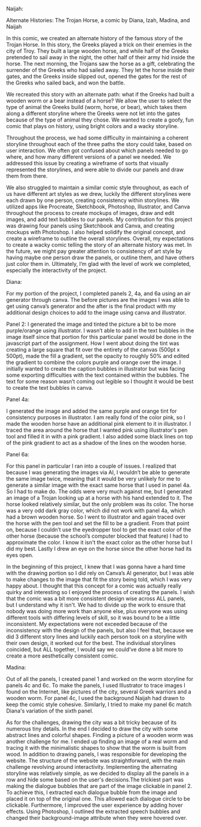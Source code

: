 Naijah:

Alternate Histories: The Trojan Horse, a comic by Diana, Izah, Madina, and Naijah

In this comic, we created an alternate history of the famous story of the Trojan Horse. In this story, the Greeks played a trick on their enemies in the city of Troy. They built a large wooden horse, and while half of the Greeks pretended to sail away in the night, the other half of their army hid inside the horse. The next morning, the Trojans saw the horse as a gift, celebrating the surrender of the Greeks who had sailed away. They let the horse inside their gates, and the Greeks inside slipped out, opened the gates for the rest of the Greeks who sailed back, and won the battle. 

We recreated this story with an alternate path: what if the Greeks had built a wooden worm or a bear instead of a horse? We allow the user to select the type of animal the Greeks build (worm, horse, or bear), which takes them along a different storyline where the Greeks were not let into the gates because of the type of animal they chose. We wanted to create a goofy, fun comic that plays on history, using bright colors and a wacky storyline.

Throughout the process, we had some difficulty in maintaining a coherent storyline throughout each of the three paths the story could take, based on user interaction. We often got confused about which panels needed to go where, and how many different versions of a panel we needed. We addressed this issue by creating a wireframe of sorts that visually represented the storylines, and were able to divide our panels and draw them from there.

We also struggled to maintain a similar comic style throughout, as each of us have different art styles as we drew, luckily the different storylines were each drawn by one person, creating consistency within storylines. We utilized apps like Procreate, Sketchbook, Photoshop, Illustrator, and Canva throughout the process to create mockups of images, draw and edit images, and add text bubbles to our panels. My contribution for this project was drawing four panels using Sketchbook and Canva, and creating mockups with Photoshop. I also helped solidify the original concept, and create a wireframe to outline the overall storylines.
Overall, my expectations to create a wacky comic telling the story of an alternate history was met. In the future, we might pay greater attention to consistency of art style by having maybe one person draw the panels, or outline them, and have others just color them in. Ultimately, I’m glad with the level of work we completed, especially the interactivity of the project.

Diana:

For my portion of the project, I completed panels 2, 4a, and 6a using an air generator through canva. The before pictures are the images I was able to get using canva’s generator and the after is the final product with my additional design choices to add to the image using canva and illustrator.

Panel 2: 
I generated the image and tinted the picture a bit to be more purple/orange using illustrator. I wasn’t able to add in the text bubbles in the image itself since that portion for this particular panel would be done in the javascript part of the assignment. 
How I went about doing the tint was creating a large square that fit over the entirety of the canvas (500pt x 500pt), made the fill a gradient, set the opacity to roughly 50% and edited the gradient to combine the colors purple and orange over the image. I initially wanted to create the caption bubbles in illustrator but was facing some exporting difficulties with the text contained within the bubbles. The text for some reason wasn’t coming out legible so I thought it would be best to create the text bubbles in canva. 

Panel 4a:

I generated the image and added the same purple and orange tint for consistency purposes in illustrator. I am really fond of the color pink, so I made the wooden horse have an additional pink element to it in illustrator. I traced the area around the horse that I wanted pink using illustrator's pen tool and filled it in with a pink gradient. I also added some black lines on top of the pink gradient to act as a shadow of the lines on the wooden horse. 

Panel 6a:

For this panel in particular I ran into a couple of issues. I realized that because I was generating the images via AI, I wouldn’t be able to generate the same image twice, meaning that it would be very unlikely for me to generate a similar image with the exact same horse that I used in panel 4a. So I had to make do. The odds were very much against me, but I generated an image of a Trojan looking up at a horse with his hand extended to it. The horse looked relatively similar, but the only problem was its color. The horse was a very odd dark gray color, which did not work with panel 4a, which had a brown wooden horse. So I went to illustrator and again traced over the horse with the pen tool and set the fill to be a gradient. From that point on, because I couldn’t use the eyedropper tool to get the exact color of the other horse (because the school’s computer blocked that feature) I had to approximate the color. I know it isn't the exact color as the other horse but I did my best. Lastly I drew an eye on the horse since the other horse had its eyes open. 

In the beginning of this project, I knew that I was gonna have a hard time with the drawing portion so I did rely on Canva’s AI generator, but I was able to make changes to the image that fit the story being told, which I was very happy about. I thought that this concept for a comic was actually really quirky and interesting so I enjoyed the process of creating the panels. I wish that the comic was a bit more consistent design wise across ALL panels, but I understand why it isn't. We had to divide up the work to ensure that nobody was doing more work than anyone else, plus everyone was using different tools with differing levels of skill, so it was bound to be a little inconsistent. My expectations were not exceeded because of the inconsistency with the design of the panels, but also I feel that, because we did 3 different story lines and luckily each person took on a storyline with their own design, it worked out for the best. The individual storylines coincided, but ALL together, I would say we could’ve done a bit more to create a more aesthetically consistent comic. 

Madina:

Out of all the panels, I created panel 1 and worked on the worm storyline for panels 4c and 6c. To make the panels, I used Illustrator to trace images I found on the Internet, like pictures of the city, several Greek warriors and a wooden worm. For panel 4c, I used the background Naijah had drawn to keep the comic style cohesive. Similarly, I tried to make my panel 6c match Diana's variation of the sixth panel.

As for the challenges, drawing the city was a bit tricky because of its numerous tiny details. In the end I decided to draw the city with some abstract lines and colorful shapes. Finding a picture of a wooden worm was another challenge for me. I ended up finding an image of a real worm and tracing it with the minimalistic shapes to show that the worm is built from wood. 
In addition to drawing panels, I was responsible for developing the website.  The structure of the website was straightforward, with the main challenge revolving around interactivity. Implementing the alternating storyline was relatively simple, as we decided to display all the panels in a row and hide some based on the user's decisions.The trickiest part was making the dialogue bubbles that are part of the image clickable in panel 2. To achieve this, I extracted each dialogue bubble from the image and placed it on top of the original one. This allowed each dialogue circle to be clickable. Furthermore, I improved the user experience by adding hover effects. Using Photoshop, I outlined the extracted speech bubbles and changed their background-image attribute when they were hovered over.
